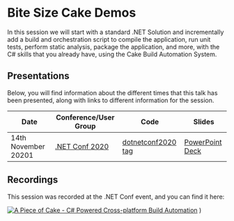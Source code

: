 # Bite Size Cake Demos

In this session we will start with a standard .NET Solution and incrementally add a build and orchestration script to compile the application, run unit tests, perform static analysis, package the application, and more, with the C# skills that you already have, using the Cake Build Automation System.

## Presentations

Below, you will find information about the different times that this talk has been presented, along with links to different information for the session.

| Date                     | Conference/User Group                         | Code                                                                                               | Slides                                                                                                                    |
|--------------------------|-----------------------------------------------|----------------------------------------------------------------------------------------------------|---------------------------------------------------------------------------------------------------------------------------|
| 14th November 20201      | [.NET Conf 2020](https://www.dotnetconf.net/) | [dotnetconf2020 tag](https://github.com/gep13-talks/BiteSizeCakeDemos/releases/tag/dotnetconf2020) | [PowerPoint Deck](https://github.com/gep13-talks/BiteSizeCakeDemos/releases/download/dotnetconf2020/a-piece-of-cake.pptx) |

## Recordings

This session was recorded at the .NET Conf event, and you can find it here:

[![A Piece of Cake - C# Powered Cross-platform Build Automation](https://img.youtube.com/vi/o38glTSZsVg/0.jpg)](http://www.youtube.com/watch?v=o38glTSZsVg "A Piece of Cake - C# Powered Cross-platform Build Automation")
)
